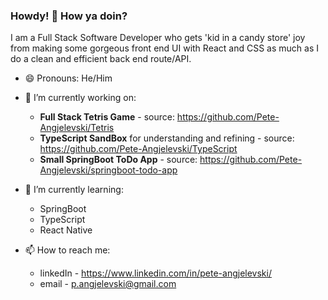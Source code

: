 ### Howdy! 👋 How ya doin?


I am a Full Stack Software Developer who gets 'kid in a candy store' joy from making some gorgeous front end UI with React and CSS as much as I do a clean and efficient back end route/API.

- 😄 Pronouns: He/Him

- 🔭 I’m currently working on:

  - **Full Stack Tetris Game** - source: https://github.com/Pete-Angjelevski/Tetris
  - **TypeScript SandBox** for understanding and refining - source: https://github.com/Pete-Angjelevski/TypeScript
  - **Small SpringBoot ToDo App** - source: https://github.com/Pete-Angjelevski/springboot-todo-app
  


- 🌱 I’m currently learning:

  - SpringBoot 
  - TypeScript
  - React Native

- 📫 How to reach me:

  - linkedIn - https://www.linkedin.com/in/pete-angjelevski/
  - email - p.angjelevski@gmail.com

